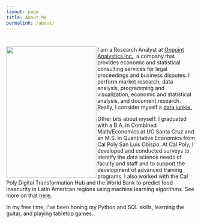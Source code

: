 ```yaml
---
layout: page
title: About Me
permalink: /about/
---
```


# <img align="left" src="{{site.baseurl}}/images/profile.jpg" width="240" height="350">

I am a Research Analyst at [Onpoint Analystics Inc.](https://onpointanalytics.com/staff/david-ngo/), a company that provides economic and statistical consulting services for legal proceedings and business disputes. I perform market research, data analysis, programming and visualization, economic and statistical analysis, and document research. Really, I consider myself a [data junkie.](https://blog.scit.edu/2013/08/05/hey-are-you-a-data-junkie/)

Other bits about myself: I graduated with a B.A. in Combined Math/Economics at UC Santa Cruz and an M.S. in Quantitative Economics from Cal Poly San Luis Obispo. At Cal Poly, I developed and conducted surveys to identify the data science needs of faculty and staff and to support the development of advanced training programs. I also worked with the Cal Poly Digital Transformation Hub and the World Bank to predict food insecurity in Latin American regions using machine learning algorithms. See more on that [here.](https://dxhub.calpoly.edu/challenges/early-warning-for-early-action/)

In my free time, I've been honing my Python and SQL skills, learning the guitar, and playing tabletop games.
